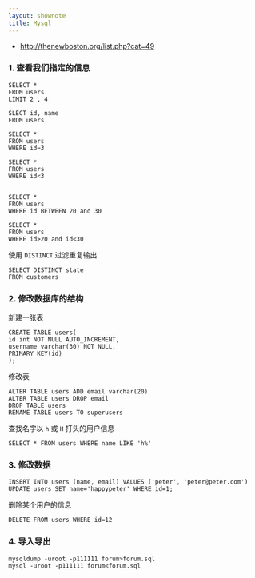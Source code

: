 ```yaml
---
layout: shownote
title: Mysql
---
```

- <http://thenewboston.org/list.php?cat=49>

### 1. 查看我们指定的信息

~~~
SELECT *
FROM users
LIMIT 2 , 4

SLECT id, name
FROM users

SELECT *
FROM users
WHERE id=3

SELECT *
FROM users
WHERE id<3


SELECT *
FROM users
WHERE id BETWEEN 20 and 30

SELECT *
FROM users
WHERE id>20 and id<30
~~~

使用 `DISTINCT` 过滤重复输出
~~~
SELECT DISTINCT state
FROM customers
~~~
### 2. 修改数据库的结构

新建一张表
~~~
CREATE TABLE users(
id int NOT NULL AUTO_INCREMENT,
username varchar(30) NOT NULL,
PRIMARY KEY(id)
);
~~~

修改表
~~~
ALTER TABLE users ADD email varchar(20)
ALTER TABLE users DROP email
DROP TABLE users
RENAME TABLE users TO superusers
~~~

查找名字以 `h` 或 `H` 打头的用户信息
~~~
SELECT * FROM users WHERE name LIKE 'h%'
~~~

### 3. 修改数据

~~~
INSERT INTO users (name, email) VALUES ('peter', 'peter@peter.com')
UPDATE users SET name='happypeter' WHERE id=1;
~~~

删除某个用户的信息
~~~
DELETE FROM users WHERE id=12
~~~

### 4. 导入导出

~~~
mysqldump -uroot -p111111 forum>forum.sql
mysql -uroot -p111111 forum<forum.sql
~~~

